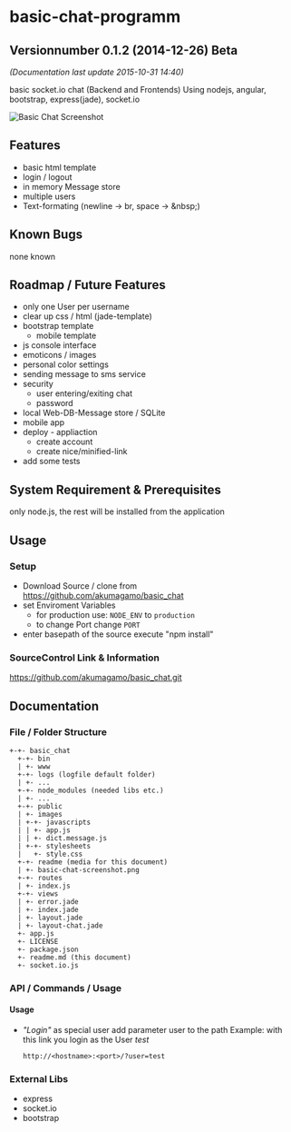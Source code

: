 # basic-chat-programm
## Versionnumber 0.1.2 (2014-12-26) Beta
*(Documentation last update 2015-10-31 14:40)*   
 
basic socket.io chat (Backend and Frontends)
Using nodejs, angular, bootstrap, express(jade), socket.io  

![Basic Chat Screenshot](https://raw.githubusercontent.com/akumagamo/node-basic-chat/master/readme/basic-chat-screenshot.png "Basic Chat Screenshot")  


## Features
* basic html template
* login / logout
* in memory Message store
* multiple users
* Text-formating (newline -> br, space -> &amp;nbsp;)

## Known Bugs
none known

## Roadmap / Future Features
* only one User per username
* clear up css / html (jade-template)
* bootstrap template
    * mobile template
* js console interface
* emoticons / images 
* personal color settings
* sending message to sms service
* security 
    * user entering/exiting chat
    * password
* local Web-DB-Message store / SQLite
* mobile app
* deploy - appliaction 
    * create account
    * create nice/minified-link
* add some tests

## System Requirement & Prerequisites
only node.js, the rest will be installed from the application

## Usage

### Setup
* Download Source / clone from https://github.com/akumagamo/basic_chat
* set Enviroment Variables 
  * for production use: `NODE_ENV` to `production` 
  * to change Port change `PORT`
* enter basepath of the source execute "npm install"

### SourceControl Link & Information
https://github.com/akumagamo/basic_chat.git

## Documentation

### File / Folder Structure 

    +-+- basic_chat
      +-+- bin
      | +- www
      +-+- logs (logfile default folder)
      | +- ...
      +-+- node_modules (needed libs etc.)
      | +- ...
      +-+- public
      | +- images
      | +-+- javascripts
      | | +- app.js
      | | +- dict.message.js
      | +-+- stylesheets
      |   +- style.css
      +-+- readme (media for this document)
	  | +- basic-chat-screenshot.png
      +-+- routes
      | +- index.js
      +-+- views
      | +- error.jade
      | +- index.jade
      | +- layout.jade
      | +- layout-chat.jade
      +- app.js
      +- LICENSE
      +- package.json 
      +- readme.md (this document)
	  +- socket.io.js 
      
	  
### API / Commands / Usage

#### Usage

* *"Login"* as special user add parameter user to the path
Example: with this link you login as the User _test_

    `http://<hostname>:<port>/?user=test`
 

### External Libs
* express
* socket.io
* bootstrap
